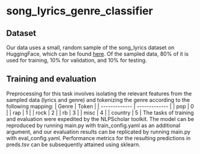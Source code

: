 # song_lyrics_genre_classifier
## Dataset
Our data uses a small, random sample of the song_lyrics dataset on HuggingFace, which can be found [here](https://huggingface.co/datasets/amishshah/song_lyrics/viewer/default/train?p=29399). Of the sampled data, 80% of it is used for training, 10% for validation, and 10% for testing.
## Training and evaluation
Preprocessing for this task involves isolating the relevant features from the sampled data (lyrics and genre) and tokenizing the genre according to the following mapping:
| Genre | Token |
| ------------- | ------------- |
| pop | 0 |
| rap | 1 |
| rock | 2 |
| rb | 3 |
| misc | 4 |
| country | 5 |
The tasks of training and evaluation were expedited by the NLPScholar toolkit. The model can be reproduced by running main.py with train_config.yaml as an additional argument, and our evaluation results can be replicated by running main.py with eval_config.yaml. Performance metrics for the resulting predictions in preds.tsv can be subsequently attained using sklearn.

